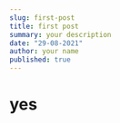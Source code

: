 ```yaml
---
slug: first-post
title: first post
summary: your description
date: "29-08-2021"
author: your name
published: true
---
```


<h1>yes</h1>